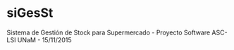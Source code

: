 # siGesSt
Sistema de Gestión de Stock para Supermercado - Proyecto Software ASC-LSI UNaM - 15/11/2015
